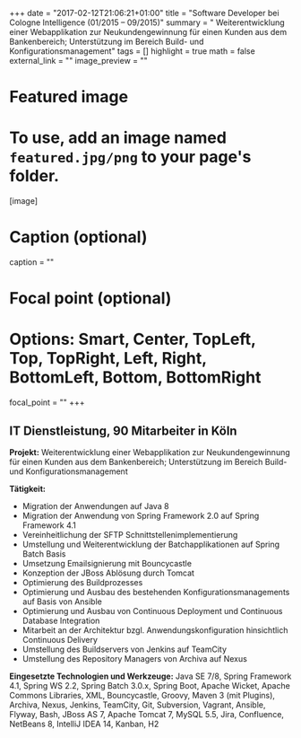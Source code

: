 +++
date = "2017-02-12T21:06:21+01:00"
title = "Software Developer bei Cologne Intelligence (01/2015 – 09/2015)"
summary = " Weiterentwicklung einer Webapplikation zur Neukundengewinnung für einen Kunden aus dem Bankenbereich; Unterstützung im Bereich Build- und Konfigurationsmanagement"
tags = []
highlight = true
math = false
external_link = ""
image_preview = ""


# Featured image
# To use, add an image named `featured.jpg/png` to your page's folder.
[image]
# Caption (optional)
caption = ""

# Focal point (optional)
# Options: Smart, Center, TopLeft, Top, TopRight, Left, Right, BottomLeft, Bottom, BottomRight
focal_point = ""
+++

## IT Dienstleistung, 90 Mitarbeiter in Köln

**Projekt:** Weiterentwicklung einer Webapplikation zur Neukundengewinnung für einen Kunden aus dem Bankenbereich; Unterstützung im Bereich Build- und Konfigurationsmanagement

**Tätigkeit:**

* Migration der Anwendungen auf Java 8
* Migration der Anwendung von Spring Framework 2.0 auf Spring Framework 4.1
* Vereinheitlichung der SFTP Schnittstellenimplementierung
* Umstellung und Weiterentwicklung der Batchapplikationen auf Spring Batch Basis
* Umsetzung Emailsignierung mit Bouncycastle
* Konzeption der JBoss Ablösung durch Tomcat
* Optimierung des Buildprozesses
* Optimierung und Ausbau des bestehenden Konfigurationsmanagements auf Basis von Ansible
* Optimierung und Ausbau von Continuous Deployment und Continuous Database Integration
* Mitarbeit an der Architektur bzgl. Anwendungskonfiguration hinsichtlich Continuous Delivery
* Umstellung des Buildservers von Jenkins auf TeamCity
* Umstellung des Repository Managers von Archiva auf Nexus

**Eingesetzte Technologien und Werkzeuge:** Java SE 7/8, Spring Framework 4.1, Spring WS 2.2, Spring Batch 3.0.x, Spring Boot, Apache Wicket, Apache Commons Libraries, XML, Bouncycastle, Groovy, Maven 3 (mit Plugins), Archiva, Nexus, Jenkins, TeamCity, Git,  Subversion, Vagrant, Ansible, Flyway, Bash, JBoss AS 7, Apache Tomcat 7, MySQL 5.5, Jira, Confluence, NetBeans 8, IntelliJ IDEA  14, Kanban, H2
